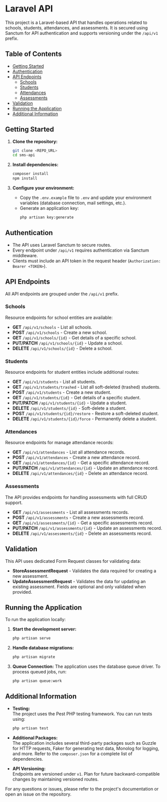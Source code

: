 # Laravel API

This project is a Laravel-based API that handles operations related to schools, students, attendances, and assessments. It is secured using Sanctum for API authentication and supports versioning under the `/api/v1` prefix.

## Table of Contents

- [Getting Started](#getting-started)
- [Authentication](#authentication)
- [API Endpoints](#api-endpoints)
  - [Schools](#schools)
  - [Students](#students)
  - [Attendances](#attendances)
  - [Assessments](#assessments)
- [Validation](#validation)
- [Running the Application](#running-the-application)
- [Additional Information](#additional-information)

## Getting Started

1. **Clone the repository:**
   ```bash
   git clone <REPO_URL>
   cd sms-api
   ```

2. **Install dependencies:**
   ```bash
   composer install
   npm install
   ```

3. **Configure your environment:**
   - Copy the `.env.example` file to `.env` and update your environment variables (database connection, mail settings, etc.).
   - Generate an application key:
     ```bash
     php artisan key:generate
     ```

## Authentication

- The API uses Laravel Sanctum to secure routes.
- Every endpoint under `/api/v1` requires authentication via Sanctum middleware.
- Clients must include an API token in the request header (`Authorization: Bearer <TOKEN>`).

## API Endpoints

All API endpoints are grouped under the `/api/v1` prefix.

### Schools

Resource endpoints for school entities are available:

- **GET** `/api/v1/schools` - List all schools.
- **POST** `/api/v1/schools` - Create a new school.
- **GET** `/api/v1/schools/{id}` - Get details of a specific school.
- **PUT/PATCH** `/api/v1/schools/{id}` - Update a school.
- **DELETE** `/api/v1/schools/{id}` - Delete a school.

### Students

Resource endpoints for student entities include additional routes:

- **GET** `/api/v1/students` - List all students.
- **GET** `/api/v1/students/trashed` - List all soft-deleted (trashed) students.
- **POST** `/api/v1/students` - Create a new student.
- **GET** `/api/v1/students/{id}` - Get details of a specific student.
- **PUT/PATCH** `/api/v1/students/{id}` - Update a student.
- **DELETE** `/api/v1/students/{id}` - Soft-delete a student.
- **POST** `/api/v1/students/{id}/restore` - Restore a soft-deleted student.
- **DELETE** `/api/v1/students/{id}/force` - Permanently delete a student.

### Attendances

Resource endpoints for manage attendance records:

- **GET** `/api/v1/attendances` - List all attendance records.
- **POST** `/api/v1/attendances` - Create a new attendance record.
- **GET** `/api/v1/attendances/{id}` - Get a specific attendance record.
- **PUT/PATCH** `/api/v1/attendances/{id}` - Update an attendance record.
- **DELETE** `/api/v1/attendances/{id}` - Delete an attendance record.

### Assessments

The API provides endpoints for handling assessments with full CRUD support.

- **GET** `/api/v1/assessments` - List all assessments records.
- **POST** `/api/v1/assessments` - Create a new assessments record.
- **GET** `/api/v1/assessments/{id}` - Get a specific assessments record.
- **PUT/PATCH** `/api/v1/assessments/{id}` - Update an assessments record.
- **DELETE** `/api/v1/assessments/{id}` - Delete an assessments record.

## Validation

This API uses dedicated Form Request classes for validating data:

- **StoreAssessmentRequest** - Validates the data required for creating a new assessment.
- **UpdateAssessmentRequest** - Validates the data for updating an existing assessment. Fields are optional and only validated when provided.

## Running the Application

To run the application locally:

1. **Start the development server:**
   ```bash
   php artisan serve
   ```

2. **Handle database migrations:**
   ```bash
   php artisan migrate
   ```

3. **Queue Connection:**
   The application uses the database queue driver. To process queued jobs, run:
   ```bash
   php artisan queue:work
   ```

## Additional Information

- **Testing:**  
  The project uses the Pest PHP testing framework. You can run tests using:
  ```bash
  php artisan test
  ```

- **Additional Packages:**  
  The application includes several third-party packages such as Guzzle for HTTP requests, Faker for generating test data, Monolog for logging, and more. Refer to the `composer.json` for a complete list of dependencies.

- **API Versioning:**  
  Endpoints are versioned under `v1`. Plan for future backward-compatible changes by maintaining versioned routes.

For any questions or issues, please refer to the project's documentation or open an issue on the repository.
